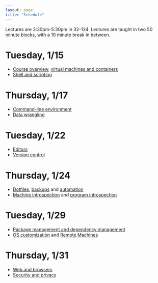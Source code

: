 ```yaml
---
layout: page
title: "Schedule"
---
```


Lectures are 3:30pm-5:30pm in 32-124. Lectures are taught in two 50 minute
blocks, with a 10 minute break in between.

# Tuesday, 1/15

- [Course overview](/course-overview/), [virtual machines and containers](/virtual-machines/)
- [Shell and scripting](/shell/)

# Thursday, 1/17

- [Command-line environment](/command-line/)
- [Data wrangling](/data-wrangling/)

# Tuesday, 1/22

- [Editors](/editors/)
- [Version control](/version-control/)

# Thursday, 1/24

- [Dotfiles](/dotfiles/), [backups](/backups/) and [automation](/automation/)
- [Machine introspection](/machine-introspection/) and [program introspection](/program-introspection/)

# Tuesday, 1/29

- [Package management and dependency management](/package-management/)
- [OS customization](/os-customization/) and [Remote Machines](/remotes/)

# Thursday, 1/31

- [Web and browsers](/web/)
- [Security and privacy](/security/)
